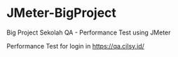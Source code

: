 # JMeter-BigProject
Big Project Sekolah QA - Performance Test using JMeter

Performance Test for login in https://qa.cilsy.id/
